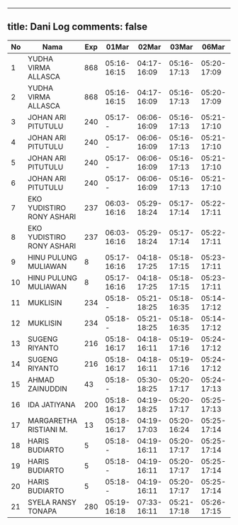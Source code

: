 
---
title: Dani Log
comments: false
---

| No | Nama | Exp | 01Mar | 02Mar | 03Mar | 06Mar | 07Mar |
|-----|-----|-----|-----|-----|-----|-----|-----|
| 1 | YUDHA VIRMA ALLASCA | 868 | 05:16-16:15 | 04:17-16:09 | 05:16-17:13 | 05:20-17:09 | 05:27-- |
| 2 | YUDHA VIRMA ALLASCA | 868 | 05:16-16:15 | 04:17-16:09 | 05:16-17:13 | 05:20-17:09 | 05:27-- |
| 3 | JOHAN ARI PITUTULU | 240 | 05:17-- | 06:06-16:09 | 05:16-17:13 | 05:21-17:10 | 05:28-- |
| 4 | JOHAN ARI PITUTULU | 240 | 05:17-- | 06:06-16:09 | 05:16-17:13 | 05:21-17:10 | 05:28-- |
| 5 | JOHAN ARI PITUTULU | 240 | 05:17-- | 06:06-16:09 | 05:16-17:13 | 05:21-17:10 | 05:28-- |
| 6 | JOHAN ARI PITUTULU | 240 | 05:17-- | 06:06-16:09 | 05:16-17:13 | 05:21-17:10 | 05:28-- |
| 7 | EKO YUDISTIRO RONY ASHARI | 237 | 06:03-16:16 | 05:29-18:24 | 05:17-17:14 | 05:22-17:11 | 05:29-- |
| 8 | EKO YUDISTIRO RONY ASHARI | 237 | 06:03-16:16 | 05:29-18:24 | 05:17-17:14 | 05:22-17:11 | 05:29-- |
| 9 | HINU PULUNG MULIAWAN | 8 | 05:17-16:16 | 04:18-17:25 | 05:18-17:15 | 05:23-17:11 | 05:30-- |
| 10 | HINU PULUNG MULIAWAN | 8 | 05:17-16:16 | 04:18-17:25 | 05:18-17:15 | 05:23-17:11 | 05:30-- |
| 11 | MUKLISIN | 234 | 05:18-- | 05:21-18:25 | 05:18-16:35 | 05:14-17:12 | 05:30-- |
| 12 | MUKLISIN | 234 | 05:18-- | 05:21-18:25 | 05:18-16:35 | 05:14-17:12 | 05:30-- |
| 13 | SUGENG RIYANTO | 216 | 05:18-16:17 | 04:18-16:11 | 05:19-17:16 | 05:24-17:12 | 05:31-- |
| 14 | SUGENG RIYANTO | 216 | 05:18-16:17 | 04:18-16:11 | 05:19-17:16 | 05:24-17:12 | 05:31-- |
| 15 | AHMAD ZAINUDDIN | 43 | 05:18-- | 05:30-18:25 | 05:20-17:17 | 05:24-17:13 | 05:31-- |
| 16 | IDA JATIYANA | 200 | 05:18-16:17 | 04:19-18:25 | 05:20-17:17 | 05:25-17:13 | 05:32-- |
| 17 | MARGARETHA RISTIANI M. | 13 | 05:18-16:17 | 04:19-17:03 | 05:20-16:24 | 05:25-17:14 | 05:32-- |
| 18 | HARIS BUDIARTO | 5 | 05:18-- | 04:19-16:11 | 05:20-17:17 | 05:25-17:14 | 05:32-- |
| 19 | HARIS BUDIARTO | 5 | 05:18-- | 04:19-16:11 | 05:20-17:17 | 05:25-17:14 | 05:32-- |
| 20 | HARIS BUDIARTO | 5 | 05:18-- | 04:19-16:11 | 05:20-17:17 | 05:25-17:14 | 05:32-- |
| 21 | SYELA RANSY TONAPA | 280 | 05:19-16:18 | 07:33-16:11 | 05:21-17:18 | 05:26-17:15 | 05:33-- |
